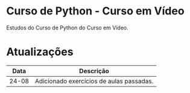 # Curso de Python - Curso em Vídeo
 Estudos do Curso de Python do Curso em Vídeo.

# Atualizações

Data | Descrição |
 --- | --- 
 24-08 | Adicionado exercícios de aulas passadas.
